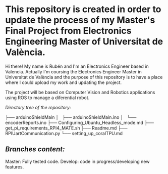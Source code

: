 # This repository is created in order to update the process of my Master's Final Project from Electronics Engineering Master of Universitat de València.

Hi there! My name is Rubén and I'm an Electronics Engineer based in Valencia. Actually I'm coursing the Electronics Engineer Master in Universitat de València and the purpose of this repository is to have a place where I could upload my work and updating the project.

The project will be based on Computer Vision and Robotics applications using ROS to manage a diferential robot.

*Directory tree of the repository:*

├── arduinoShieldMain
│   ├── arduinoShieldMain.ino
│   └── encoderReports.ino
├── Configuring_Ubuntu_Headless_mode.md
├── get_pi_requirements_RPI4_MATE.sh
├── Readme.md
├── RPIUartCommunication.py
└── setting_up_coralTPU.md

## *Branches content:*

Master: Fully tested code.
Develop: code in progress/developing new features.
  
